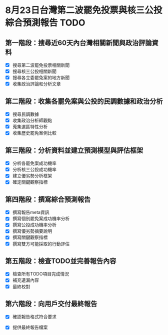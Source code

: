 # 8月23日台灣第二波罷免投票與核三公投綜合預測報告 TODO

## 第一階段：搜尋近60天內台灣相關新聞與政治評論資料
- [x] 搜尋第二波罷免投票相關新聞
- [x] 搜尋核三公投相關新聞
- [x] 搜尋各立委罷免案的地方新聞
- [x] 收集政治評論和分析文章

## 第二階段：收集各罷免案與公投的民調數據和政治分析
- [x] 搜尋民調數據
- [x] 收集政治分析師觀點
- [x] 蒐集選區特性分析
- [x] 收集歷史罷免案例比較

## 第三階段：分析資料並建立預測模型與評估框架
- [x] 分析各罷免案成功機率
- [x] 分析核三公投成功機率
- [x] 建立優劣勢分析框架
- [x] 確定關鍵觀察指標

## 第四階段：撰寫綜合預測報告
- [x] 撰寫報告meta資訊
- [x] 撰寫個別罷免案成功機率分析
- [x] 撰寫公投成功機率分析
- [x] 撰寫優劣勢摘要說明
- [x] 撰寫關鍵觀察指標
- [x] 撰寫雙方可能採取的行動評估

## 第五階段：檢查TODO並完善報告內容
- [x] 檢查所有TODO項目完成情況
- [x] 補充遺漏內容
- [x] 最終校對

## 第六階段：向用戶交付最終報告
- [x] 確認報告格式符合要求
- [x] 提供最終報告檔案


